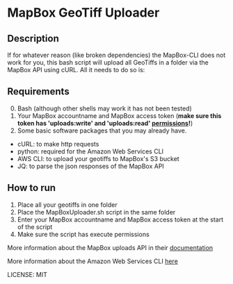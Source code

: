 # MapBox GeoTiff Uploader

## Description
If for whatever reason (like broken dependencies) the MapBox-CLI does not work for you, this bash script will upload all GeoTiffs in a folder via the MapBox API using cURL. All it needs to do so is:

## Requirements
0. Bash (although other shells may work it has not been tested)
1. Your MapBox accountname and MapBox access token (**make sure this token has 'uploads:write' and 'uploads:read' [permissions](https://www.mapbox.com/help/how-access-tokens-work/)!**)
2. Some basic software packages that you may already have.
  * cURL: to make http requests
  * python: required for the Amazon Web Services CLI
  * AWS CLI: to upload your geotiffs to MapBox's S3 bucket
  * JQ: to parse the json responses of the MapBox API

## How to run
1. Place all your geotiffs in one folder
2. Place the MapBoxUploader.sh script in the same folder
3. Enter your MapBox accountname and MapBox access token at the start of the script
4. Make sure the script has execute permissions
  
More information about the MapBox uploads API in their [documentation](https://www.mapbox.com/help/upload-curl/)

More information about the Amazon Web Services CLI [here](https://docs.aws.amazon.com/cli/index.html)

LICENSE: MIT